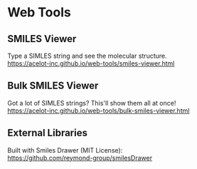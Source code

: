 # Web Tools

## SMILES Viewer

Type a SIMLES string and see the molecular structure.\
<https://acelot-inc.github.io/web-tools/smiles-viewer.html>


## Bulk SMILES Viewer

Got a lot of SIMLES strings?  This'll show them all at once!\
<https://acelot-inc.github.io/web-tools/bulk-smiles-viewer.html>


## External Libraries

Built with Smiles Drawer (MIT License):\
<https://github.com/reymond-group/smilesDrawer>
